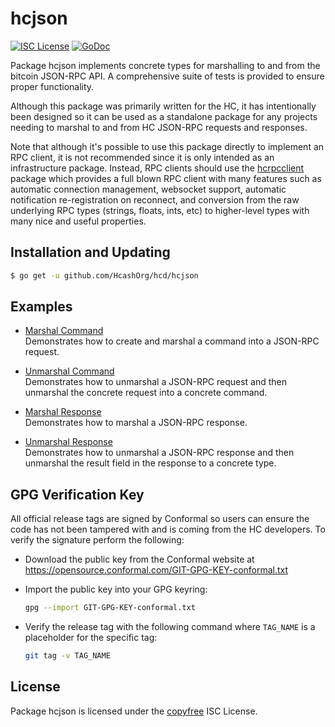 hcjson
=======

[![ISC License](http://img.shields.io/badge/license-ISC-blue.svg)](http://copyfree.org)
[![GoDoc](https://img.shields.io/badge/godoc-reference-blue.svg)](http://godoc.org/github.com/HcashOrg/hcd/hcjson)

Package hcjson implements concrete types for marshalling to and from the
bitcoin JSON-RPC API.  A comprehensive suite of tests is provided to ensure
proper functionality.

Although this package was primarily written for the HC, it has
intentionally been designed so it can be used as a standalone package for any
projects needing to marshal to and from HC JSON-RPC requests and responses.

Note that although it's possible to use this package directly to implement an
RPC client, it is not recommended since it is only intended as an infrastructure
package.  Instead, RPC clients should use the
[hcrpcclient](https://github.com/HcashOrg/hcrpcclient) package which provides
a full blown RPC client with many features such as automatic connection
management, websocket support, automatic notification re-registration on
reconnect, and conversion from the raw underlying RPC types (strings, floats,
ints, etc) to higher-level types with many nice and useful properties.

## Installation and Updating

```bash
$ go get -u github.com/HcashOrg/hcd/hcjson
```

## Examples

* [Marshal Command](http://godoc.org/github.com/HcashOrg/hcd/hcjson#example-MarshalCmd)  
  Demonstrates how to create and marshal a command into a JSON-RPC request.

* [Unmarshal Command](http://godoc.org/github.com/HcashOrg/hcd/hcjson#example-UnmarshalCmd)  
  Demonstrates how to unmarshal a JSON-RPC request and then unmarshal the
  concrete request into a concrete command.

* [Marshal Response](http://godoc.org/github.com/HcashOrg/hcd/hcjson#example-MarshalResponse)  
  Demonstrates how to marshal a JSON-RPC response.

* [Unmarshal Response](http://godoc.org/github.com/HcashOrg/hcd/hcjson#example-package--UnmarshalResponse)  
  Demonstrates how to unmarshal a JSON-RPC response and then unmarshal the
  result field in the response to a concrete type.

## GPG Verification Key

All official release tags are signed by Conformal so users can ensure the code
has not been tampered with and is coming from the HC developers.  To
verify the signature perform the following:

- Download the public key from the Conformal website at
  https://opensource.conformal.com/GIT-GPG-KEY-conformal.txt

- Import the public key into your GPG keyring:
  ```bash
  gpg --import GIT-GPG-KEY-conformal.txt
  ```

- Verify the release tag with the following command where `TAG_NAME` is a
  placeholder for the specific tag:
  ```bash
  git tag -v TAG_NAME
  ```

## License

Package hcjson is licensed under the [copyfree](http://copyfree.org) ISC
License.
